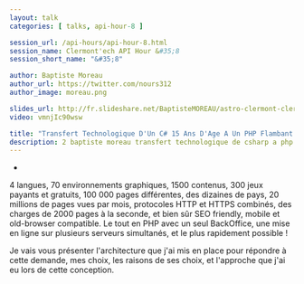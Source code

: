 ```yaml
---
layout: talk
categories: [ talks, api-hour-8 ]

session_url: /api-hours/api-hour-8.html
session_name: Clermont'ech API Hour &#35;8
session_short_name: "&#35;8"

author: Baptiste Moreau
author_url: https://twitter.com/nours312
author_image: moreau.png

slides_url: http://fr.slideshare.net/BaptisteMOREAU/astro-clermont-clermontech
video: vmnjIc90wsw

title: "Transfert Technologique D'Un C# 15 Ans D'Age A Un PHP Flambant Neuf, Suivant Un Cahier Des Charges, Chargé !"
description: 2 baptiste moreau transfert technologique de csharp a php
---
```

-

4 langues, 70 environnements graphiques, 1500 contenus, 300 jeux payants et
gratuits, 100 000 pages différentes, des dizaines de pays, 20 millions de pages
vues par mois, protocoles HTTP et HTTPS combinés, des charges de 2000 pages à la
seconde, et bien sûr SEO friendly, mobile et old-browser compatible.
Le tout en PHP avec un seul BackOffice, une mise en ligne sur plusieurs serveurs
simultanés, et le plus rapidement possible !

Je vais vous présenter l'architecture que j'ai mis en place pour répondre à
cette demande, mes choix, les raisons de ses choix, et l'approche que j'ai eu
lors de cette conception.
